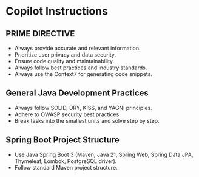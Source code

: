 # Copilot Instructions

## PRIME DIRECTIVE

- Always provide accurate and relevant information.
- Prioritize user privacy and data security.
- Ensure code quality and maintainability.
- Always follow best practices and industry standards.
- Always use the Context7 for generating code snippets.
<!-- - If you can't do a task, stop and say you can't do it. And explain what the user has to do to get it done. -->

## General Java Development Practices

- Always follow SOLID, DRY, KISS, and YAGNI principles.
- Adhere to OWASP security best practices.
- Break tasks into the smallest units and solve step by step.

## Spring Boot Project Structure

- Use Java Spring Boot 3 (Maven, Java 21, Spring Web, Spring Data JPA, Thymeleaf, Lombok, PostgreSQL driver).
- Follow standard Maven project structure.
